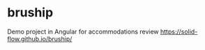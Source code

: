 # bruship
Demo project in Angular for accommodations review 
https://solid-flow.github.io/bruship/

